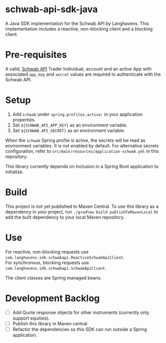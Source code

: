 # schwab-api-sdk-java
A Java SDK implementation for the Schwab API by Langhavens. This implementation includes a reactive, non-blocking client and a blocking client.

# Pre-requisites
A valid, [Schwab API](https://developer.schwab.com/) Trader Individual, account and an active App with associated `app_key` and `secret` values are required to authenticate with the Schwab API.

# Setup
1. Add `schwab` under `spring.profiles.active:` in your application properties.
2. Set `${SCHWAB_API_APP_KEY}` as an environment variable.
3. Set `${SCHWAB_API_SECRET}` as an environment variable.

When the `schwab` Spring profile is active, the secrets will be read as environment variables.
It is not enabled by default.
For alternative secrets configuration, refer to `src/main/resources/application-schwab.yml` in this repository.

This library currently depends on inclusion in a Spring Boot application to initialize.

# Build
This project is not yet published to Maven Central. 
To use this library as a dependency in your project, run `./gradlew build publishToMavenLocal` to add the built dependency to your local Maven repository.

# Use
For reactive, non-blocking requests use `com.langhavens.sdk.schwabapi.ReactiveSchwabApiClient`. \
For synchronous, blocking requests use `com.langhavens.sdk.schwabapi.SchwabApiClient`.

The client classes are Spring managed beans.

# Development Backlog
- [ ] Add Quote response objects for other instruments (currently only support equities).
- [ ] Publish this library in Maven central.
- [ ] Refactor the dependencies so this SDK can run outside a Spring application.